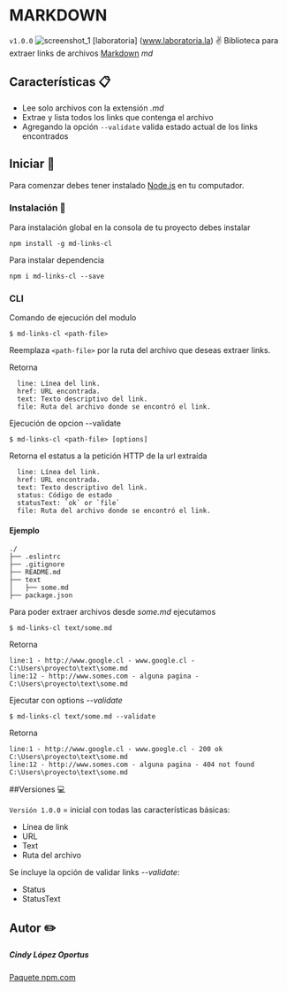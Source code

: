 


# MARKDOWN
`v1.0.0`
![screenshot_1](https://user-images.githubusercontent.com/39093869/47227775-02312680-d39a-11e8-864c-4678f914cb9c.png)
[laboratoria] (www.laboratoria.la)
:v: Biblioteca para extraer links de archivos [Markdown](https://markdown.es/) _md_

## Características :clipboard:

- Lee solo archivos con la extensión _.md_
- Extrae y lista todos los links que contenga el archivo
- Agregando la opción `--validate` valida estado actual de los links encontrados


## Iniciar :rocket:

Para comenzar debes tener instalado [Node.js](https://nodejs.org/en/) en tu computador.

### Instalación :wrench:

Para instalación global en la consola de tu proyecto debes instalar 
```
npm install -g md-links-cl
```

Para instalar dependencia
```
npm i md-links-cl --save
```

### CLI

Comando de ejecución del modulo
```
$ md-links-cl <path-file>
```

Reemplaza `<path-file>` por la ruta del archivo que deseas extraer links.

Retorna
```return
  line: Línea del link.
  href: URL encontrada.
  text: Texto descriptivo del link.
  file: Ruta del archivo donde se encontró el link.
```
Ejecución de opcion --validate
```
$ md-links-cl <path-file> [options]
```

Retorna el estatus a la petición HTTP de la url extraída
```return
  line: Línea del link.
  href: URL encontrada.
  text: Texto descriptivo del link.
  status: Código de estado
  statusText: `ok` or `file`
  file: Ruta del archivo donde se encontró el link.
```

#### Ejemplo

```boirplate
./
├── .eslintrc
├── .gitignore
├── README.md
├── text
│   ├── some.md
├── package.json
```

Para poder extraer archivos desde _some.md_ ejecutamos
```
$ md-links-cl text/some.md
```

Retorna
 
```sni
line:1 - http://www.google.cl - www.google.cl - C:\Users\proyecto\text\some.md
line:12 - http://www.somes.com - alguna pagina - C:\Users\proyecto\text\some.md
```

Ejecutar con options _--validate_
```
$ md-links-cl text/some.md --validate
```

Retorna
```sni
line:1 - http://www.google.cl - www.google.cl - 200 ok C:\Users\proyecto\text\some.md 
line:12 - http://www.somes.com - alguna pagina - 404 not found C:\Users\proyecto\text\some.md
```

##Versiones :computer:

`Versión 1.0.0` = inicial con todas las características básicas:
  - Línea de link
  - URL
  - Text
  - Ruta del archivo

Se incluye la opción de validar links _--validate_:
  - Status
  - StatusText

## Autor :pencil2:
##### Cindy López Oportus 
[Paquete npm.com](https://www.npmjs.com/settings/cindy.oportus/packages)
	

